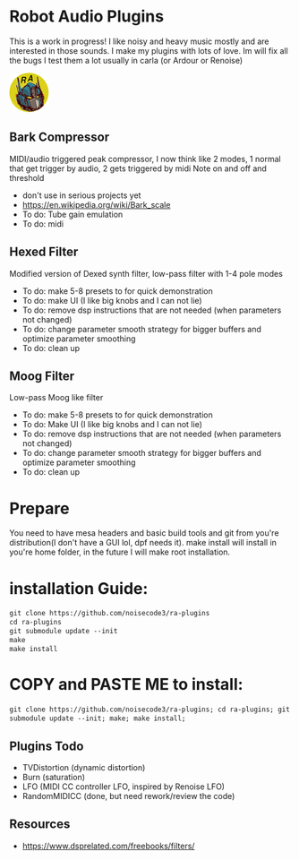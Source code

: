# Robot Audio Plugins
This is a work in progress! I like noisy and heavy music mostly and are interested in those sounds. I make my plugins with lots of love.
Im will fix all the bugs I test them a lot usually in carla (or Ardour or Renoise)

![screenshot](https://raw.githubusercontent.com/noisecode3/ra-plugins/main/extra/RobotAudioLogoTransparent.png "Beta Logo")

## Bark Compressor
MIDI/audio triggered peak compressor, I now think like 2 modes, 1 normal that get trigger by audio, 2 gets triggered by midi Note on and off and threshold

 - don't use in serious projects yet
 - https://en.wikipedia.org/wiki/Bark_scale
 - To do: Tube gain emulation
 - To do: midi

## Hexed Filter
Modified version of Dexed synth filter, low-pass filter with 1-4 pole modes

 - To do: make 5-8 presets to for quick demonstration
 - To do: make UI (I like big knobs and I can not lie)
 - To do: remove dsp instructions that are not needed (when parameters not changed)
 - To do: change parameter smooth strategy for bigger buffers and optimize parameter smoothing
 - To do: clean up

## Moog Filter
Low-pass Moog like filter

 - To do: make 5-8 presets to for quick demonstration
 - To do: Make UI (I like big knobs and I can not lie)
 - To do: remove dsp instructions that are not needed (when parameters not changed)
 - To do: change parameter smooth strategy for bigger buffers and optimize parameter smoothing
 - To do: clean up


# Prepare
You need to have mesa headers and basic build tools and git from you're distribution(I don't have a GUI lol, dpf needs it).
make install will install in you're home folder, in the future I will make root installation.

installation Guide:
=============

    git clone https://github.com/noisecode3/ra-plugins
    cd ra-plugins
    git submodule update --init
    make
    make install

COPY and PASTE ME to install:
=============

    git clone https://github.com/noisecode3/ra-plugins; cd ra-plugins; git submodule update --init; make; make install;

## Plugins Todo
 - TVDistortion (dynamic distortion)
 - Burn (saturation)
 - LFO (MIDI CC controller LFO, inspired by Renoise LFO)
 - RandomMIDICC (done, but need rework/review the code)

## Resources
 - https://www.dsprelated.com/freebooks/filters/